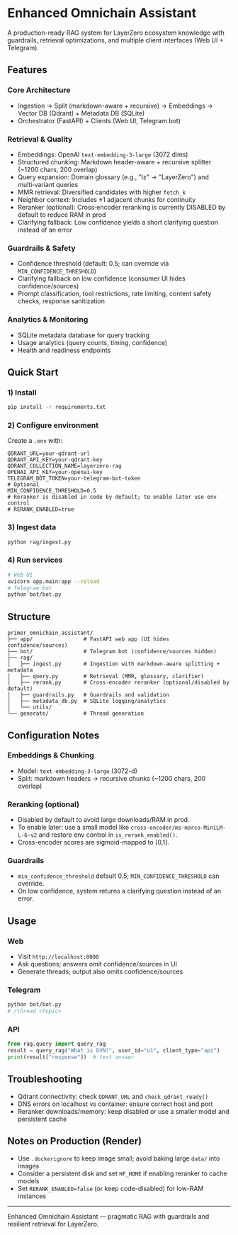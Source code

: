 # Enhanced Omnichain Assistant

A production-ready RAG system for LayerZero ecosystem knowledge with guardrails, retrieval optimizations, and multiple client interfaces (Web UI + Telegram).

## Features

### Core Architecture
- Ingestion → Split (markdown-aware + recursive) → Embeddings → Vector DB (Qdrant) + Metadata DB (SQLite)
- Orchestrator (FastAPI) + Clients (Web UI, Telegram bot)

### Retrieval & Quality
- Embeddings: OpenAI `text-embedding-3-large` (3072 dims)
- Structured chunking: Markdown header-aware + recursive splitter (~1200 chars, 200 overlap)
- Query expansion: Domain glossary (e.g., "lz" → "LayerZero") and multi‑variant queries
- MMR retrieval: Diversified candidates with higher `fetch_k`
- Neighbor context: Includes ±1 adjacent chunks for continuity
- Reranker (optional): Cross‑encoder reranking is currently DISABLED by default to reduce RAM in prod
- Clarifying fallback: Low confidence yields a short clarifying question instead of an error

### Guardrails & Safety
- Confidence threshold (default: 0.5; can override via `MIN_CONFIDENCE_THRESHOLD`)
- Clarifying fallback on low confidence (consumer UI hides confidence/sources)
- Prompt classification, tool restrictions, rate limiting, content safety checks, response sanitization

### Analytics & Monitoring
- SQLite metadata database for query tracking
- Usage analytics (query counts, timing, confidence)
- Health and readiness endpoints

## Quick Start

### 1) Install
```bash
pip install -r requirements.txt
```

### 2) Configure environment
Create a `.env` with:
```env
QDRANT_URL=your-qdrant-url
QDRANT_API_KEY=your-qdrant-key
QDRANT_COLLECTION_NAME=layerzero-rag
OPENAI_API_KEY=your-openai-key
TELEGRAM_BOT_TOKEN=your-telegram-bot-token
# Optional
MIN_CONFIDENCE_THRESHOLD=0.5
# Reranker is disabled in code by default; to enable later use env control
# RERANK_ENABLED=true
```

### 3) Ingest data
```bash
python rag/ingest.py
```

### 4) Run services
```bash
# Web UI
uvicorn app.main:app --reload
# Telegram bot
python bot/bot.py
```

## Structure
```
primer_omnichain_assistant/
├── app/                # FastAPI web app (UI hides confidence/sources)
├── bot/                # Telegram bot (confidence/sources hidden)
├── rag/
│   ├── ingest.py       # Ingestion with markdown-aware splitting + metadata
│   ├── query.py        # Retrieval (MMR, glossary, clarifier)
│   ├── rerank.py       # Cross-encoder reranker (optional/disabled by default)
│   ├── guardrails.py   # Guardrails and validation
│   ├── metadata_db.py  # SQLite logging/analytics
│   └── utils/
└── generate/           # Thread generation
```

## Configuration Notes

### Embeddings & Chunking
- Model: `text-embedding-3-large` (3072-d)
- Split: markdown headers → recursive chunks (~1200 chars, 200 overlap)

### Reranking (optional)
- Disabled by default to avoid large downloads/RAM in prod.
- To enable later: use a small model like `cross-encoder/ms-marco-MiniLM-L-6-v2` and restore env control in `is_rerank_enabled()`.
- Cross-encoder scores are sigmoid-mapped to [0,1].

### Guardrails
- `min_confidence_threshold` default 0.5; `MIN_CONFIDENCE_THRESHOLD` can override.
- On low confidence, system returns a clarifying question instead of an error.

## Usage

### Web
- Visit `http://localhost:8000`
- Ask questions; answers omit confidence/sources in UI
- Generate threads; output also omits confidence/sources

### Telegram
```bash
python bot/bot.py
# /thread <topic>
```

### API
```python
from rag.query import query_rag
result = query_rag("What is DVN?", user_id="u1", client_type="api")
print(result["response"])  # text answer
```

## Troubleshooting
- Qdrant connectivity: check `QDRANT_URL` and `check_qdrant_ready()`
- DNS errors on localhost vs container: ensure correct host and port
- Reranker downloads/memory: keep disabled or use a smaller model and persistent cache

## Notes on Production (Render)
- Use `.dockerignore` to keep image small; avoid baking large `data/` into images
- Consider a persistent disk and set `HF_HOME` if enabling reranker to cache models
- Set `RERANK_ENABLED=false` (or keep code-disabled) for low-RAM instances

---
Enhanced Omnichain Assistant — pragmatic RAG with guardrails and resilient retrieval for LayerZero. 